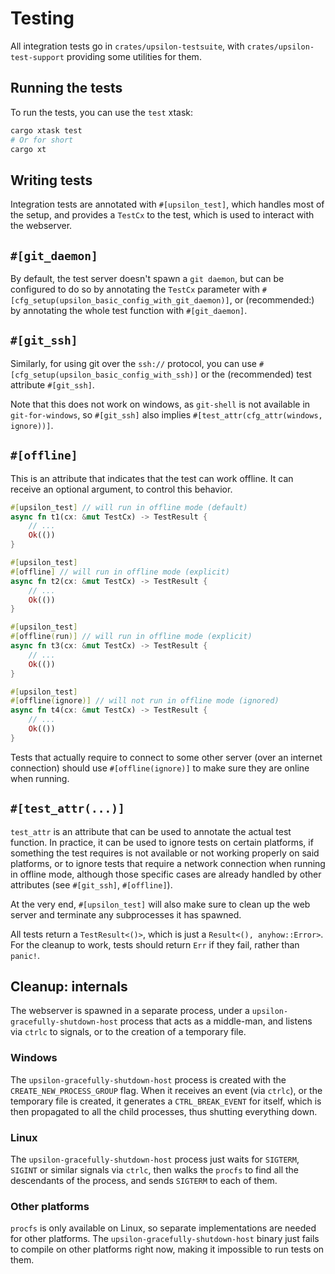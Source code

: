 # Testing

All integration tests go in `crates/upsilon-testsuite`, with
`crates/upsilon-test-support` providing some utilities for them.

## Running the tests

To run the tests, you can use the `test` xtask:

```bash
cargo xtask test
# Or for short
cargo xt
```

## Writing tests

Integration tests are annotated with `#[upsilon_test]`, which handles most of
the setup, and provides a `TestCx` to the test, which is used to interact with
the webserver.

## `#[git_daemon]`

By default, the test server doesn't spawn a `git daemon`, but can be configured
to do so by annotating the `TestCx` parameter with
`#[cfg_setup(upsilon_basic_config_with_git_daemon)]`, or (recommended:)
by annotating the whole test function with `#[git_daemon]`.

## `#[git_ssh]`

Similarly, for using git over the `ssh://` protocol, you can use
`#[cfg_setup(upsilon_basic_config_with_ssh)]` or the (recommended) test
attribute `#[git_ssh]`.

Note that this does not work on windows, as `git-shell` is not available in
`git-for-windows`, so `#[git_ssh]` also implies
`#[test_attr(cfg_attr(windows, ignore))]`.

## `#[offline]`

This is an attribute that indicates that the test can work offline. It can
receive an optional argument, to control this behavior.

```rust
#[upsilon_test] // will run in offline mode (default)
async fn t1(cx: &mut TestCx) -> TestResult {
    // ...
    Ok(())
}

#[upsilon_test]
#[offline] // will run in offline mode (explicit)
async fn t2(cx: &mut TestCx) -> TestResult {
    // ...
    Ok(())
}

#[upsilon_test]
#[offline(run)] // will run in offline mode (explicit)
async fn t3(cx: &mut TestCx) -> TestResult {
    // ...
    Ok(())
}

#[upsilon_test]
#[offline(ignore)] // will not run in offline mode (ignored)
async fn t4(cx: &mut TestCx) -> TestResult {
    // ...
    Ok(())
}
```

Tests that actually require to connect to some other server (over an internet
connection) should use `#[offline(ignore)]` to make sure they are online when
running.

## `#[test_attr(...)]`

`test_attr` is an attribute that can be used to annotate the actual test
function. In practice, it can be used to ignore tests on certain platforms, if
something the test requires is not available or not working properly on said
platforms, or to ignore tests that require a network connection when running in
offline mode, although those specific cases are already handled by other
attributes (see `#[git_ssh]`, `#[offline]`).

At the very end, `#[upsilon_test]` will also make sure to clean up the web
server and terminate any subprocesses it has spawned.

All tests return a `TestResult<()>`, which is just
a `Result<(), anyhow::Error>`. For the cleanup to work, tests should
return `Err` if they fail, rather than `panic!`.

## Cleanup: internals

The webserver is spawned in a separate process, under a
`upsilon-gracefully-shutdown-host` process that acts as a middle-man, and
listens via `ctrlc` to signals, or to the creation of a temporary file.

### Windows

The `upsilon-gracefully-shutdown-host` process is created with
the `CREATE_NEW_PROCESS_GROUP` flag. When it receives an event
(via `ctrlc`), or the temporary file is created, it generates a
`CTRL_BREAK_EVENT` for itself, which is then propagated to all the child
processes, thus shutting everything down.

### Linux

The `upsilon-gracefully-shutdown-host` process just waits for `SIGTERM`,
`SIGINT` or similar signals via `ctrlc`, then walks the `procfs` to find all the
descendants of the process, and sends `SIGTERM` to each of them.

### Other platforms

`procfs` is only available on Linux, so separate implementations are needed for
other platforms. The `upsilon-gracefully-shutdown-host` binary just fails to
compile on other platforms right now, making it impossible to run tests on them.
